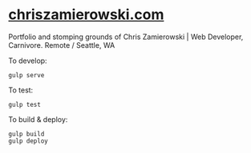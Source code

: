 # [chriszamierowski.com](http://chriszamierowski.com/)

Portfolio and stomping grounds of Chris Zamierowski | Web Developer, Carnivore. Remote / Seattle, WA

To develop:
```
gulp serve
```

To test:
```
gulp test
```

To build & deploy:
```
gulp build
gulp deploy
```